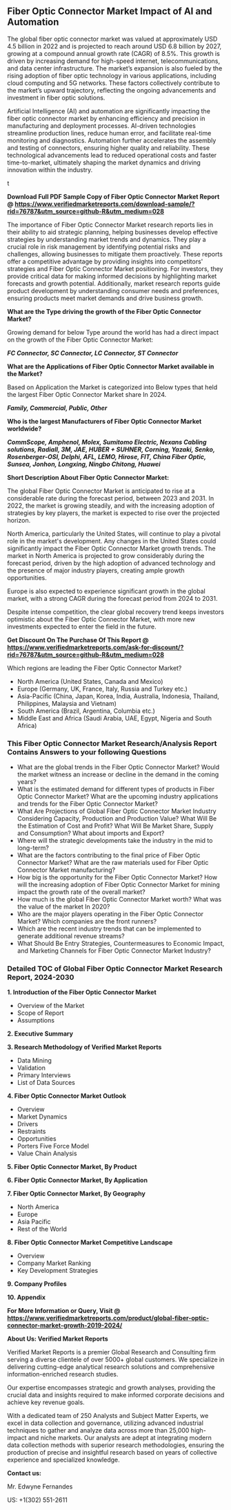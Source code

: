 <h2>Fiber Optic Connector Market Impact of AI and Automation</h2><p>The global fiber optic connector market was valued at approximately USD 4.5 billion in 2022 and is projected to reach around USD 6.8 billion by 2027, growing at a compound annual growth rate (CAGR) of 8.5%. This growth is driven by increasing demand for high-speed internet, telecommunications, and data center infrastructure. The market’s expansion is also fueled by the rising adoption of fiber optic technology in various applications, including cloud computing and 5G networks. These factors collectively contribute to the market’s upward trajectory, reflecting the ongoing advancements and investment in fiber optic solutions.</p><p>Artificial Intelligence (AI) and automation are significantly impacting the fiber optic connector market by enhancing efficiency and precision in manufacturing and deployment processes. AI-driven technologies streamline production lines, reduce human error, and facilitate real-time monitoring and diagnostics. Automation further accelerates the assembly and testing of connectors, ensuring higher quality and reliability. These technological advancements lead to reduced operational costs and faster time-to-market, ultimately shaping the market dynamics and driving innovation within the industry.</p>t</p><p id="" class=""><strong>Download Full PDF Sample Copy of Fiber Optic Connector Market Report @ <a href="https://www.verifiedmarketreports.com/download-sample/?rid=76787&utm_source=github-R&utm_medium=028" target="_blank">https://www.verifiedmarketreports.com/download-sample/?rid=76787&utm_source=github-R&utm_medium=028</a></strong></p><p>The importance of&nbsp;Fiber Optic Connector Market research reports lies in their ability to aid strategic planning, helping businesses develop effective strategies by understanding market trends and dynamics. They play a crucial role in risk management by identifying potential risks and challenges, allowing businesses to mitigate them proactively. These reports offer a competitive advantage by providing insights into competitors' strategies and Fiber Optic Connector Market positioning. For investors, they provide critical data for making informed decisions by highlighting market forecasts and growth potential. Additionally, market research reports guide product development by understanding consumer needs and preferences, ensuring products meet market demands and drive business growth.</p><p><strong>What are the&nbsp;Type driving the growth of the Fiber Optic Connector Market?</strong></p><p id="" class="">Growing demand for below Type around the world has had a direct impact on the growth of the Fiber Optic Connector Market:</p><em><strong>FC Connector, SC Connector, LC Connector, ST Connector</strong></em></p><strong>What are the&nbsp;Applications&nbsp;of Fiber Optic Connector Market available in the Market?</strong></p><p id="" class="">Based on Application the Market is categorized into Below types that held the largest Fiber Optic Connector Market share In 2024.</p><em><strong>Family, Commercial, Public, Other</strong></em></p><strong>Who is the largest Manufacturers of Fiber Optic Connector Market worldwide?</strong></p><p><em><strong>CommScope, Amphenol, Molex, Sumitomo Electric, Nexans Cabling solutions, Radiall, 3M, JAE, HUBER + SUHNER, Corning, Yazaki, Senko, Rosenberger-OSI, Delphi, AFL, LEMO, Hirose, FIT, China Fiber Optic, Sunsea, Jonhon, Longxing, Ningbo Chitong, Huawei</strong></em></p><p id="" class=""><strong>Short Description About Fiber Optic Connector Market:</strong></p><p>The global Fiber Optic Connector Market is anticipated to rise at a considerable rate during the forecast period, between 2023 and 2031. In 2022, the market is growing steadily, and with the increasing adoption of strategies by key players, the market is expected to rise over the projected horizon.</p><p>North America, particularly the United States, will continue to play a pivotal role in the market's development. Any changes in the United States could significantly impact the Fiber Optic Connector Market growth trends. The market in North America is projected to grow considerably during the forecast period, driven by the high adoption of advanced technology and the presence of major industry players, creating ample growth opportunities.</p><p>Europe is also expected to experience significant growth in the global market, with a strong CAGR during the forecast period from 2024 to 2031.</p><p>Despite intense competition, the clear global recovery trend keeps investors optimistic about the Fiber Optic Connector Market, with more new investments expected to enter the field in the future.</p><p id="" class=""><strong>Get Discount On The Purchase Of This Report @ <a href="https://www.verifiedmarketreports.com/ask-for-discount/?rid=76787&utm_source=github-R&utm_medium=028" target="_blank">https://www.verifiedmarketreports.com/ask-for-discount/?rid=76787&utm_source=github-R&utm_medium=028</a></strong></p>Which regions are leading the Fiber Optic Connector Market?</p><ul><li>North America (United States, Canada and Mexico)</li><li>Europe (Germany, UK, France, Italy, Russia and Turkey etc.)</li><li>Asia-Pacific (China, Japan, Korea, India, Australia, Indonesia, Thailand, Philippines, Malaysia and Vietnam)</li><li>South America (Brazil, Argentina, Columbia etc.)</li><li>Middle East and Africa (Saudi Arabia, UAE, Egypt, Nigeria and South Africa)</li></ul><h3 id="" class="">This Fiber Optic Connector Market Research/Analysis Report Contains Answers to your following Questions</h3><ul><li>What are the global trends in the Fiber Optic Connector Market? Would the market witness an increase or decline in the demand in the coming years?</li><li>What is the estimated demand for different types of products in Fiber Optic Connector Market? What are the upcoming industry applications and trends for the Fiber Optic Connector Market?</li><li>What Are Projections of Global Fiber Optic Connector Market Industry Considering Capacity, Production and Production Value? What Will Be the Estimation of Cost and Profit? What Will Be Market Share, Supply and Consumption? What about imports and Export?</li><li>Where will the strategic developments take the industry in the mid to long-term?</li><li>What are the factors contributing to the final price of Fiber Optic Connector Market? What are the raw materials used for Fiber Optic Connector Market manufacturing?</li><li>How big is the opportunity for the Fiber Optic Connector Market? How will the increasing adoption of Fiber Optic Connector Market for mining impact the growth rate of the overall market?</li><li>How much is the global Fiber Optic Connector Market worth? What was the value of the market In 2020?</li><li>Who are the major players operating in the Fiber Optic Connector Market? Which companies are the front runners?</li><li>Which are the recent industry trends that can be implemented to generate additional revenue streams?</li><li>What Should Be Entry Strategies, Countermeasures to Economic Impact, and Marketing Channels for Fiber Optic Connector Market Industry?</li></ul><h3 id="" class="">Detailed TOC of Global Fiber Optic Connector Market Research Report, 2024-2030</h3><p id="" class=""><strong>1. Introduction of the Fiber Optic Connector Market</strong></p><ul><li>Overview of the Market</li><li>Scope of Report</li><li>Assumptions</li></ul><p id="" class=""><strong>2. Executive Summary</strong></p><p id="" class=""><strong>3. Research Methodology of Verified Market Reports</strong></p><ul><li>Data Mining</li><li>Validation</li><li>Primary Interviews</li><li>List of Data Sources</li></ul><p id="" class=""><strong>4. Fiber Optic Connector Market Outlook</strong></p><ul><li>Overview</li><li>Market Dynamics</li><li>Drivers</li><li>Restraints</li><li>Opportunities</li><li>Porters Five Force Model</li><li>Value Chain Analysis</li></ul><p id="" class=""><strong>5. Fiber Optic Connector Market, By Product</strong></p><p id="" class=""><strong>6. Fiber Optic Connector Market, By Application</strong></p><p id="" class=""><strong>7. Fiber Optic Connector Market, By Geography</strong></p><ul><li>North America</li><li>Europe</li><li>Asia Pacific</li><li>Rest of the World</li></ul><p id="" class=""><strong>8. Fiber Optic Connector Market Competitive Landscape</strong></p><ul><li>Overview</li><li>Company Market Ranking</li><li>Key Development Strategies</li></ul><p id="" class=""><strong>9. Company Profiles</strong></p><p id="" class=""><strong>10. Appendix</strong></p><p id="" class=""><strong>For More Information or Query, Visit @ <a href="https://www.verifiedmarketreports.com/product/global-fiber-optic-connector-market-growth-2019-2024/" target="_blank">https://www.verifiedmarketreports.com/product/global-fiber-optic-connector-market-growth-2019-2024/</a></strong></p><p id="" class=""><strong>About Us: Verified Market Reports</strong></p><p id="" class="">Verified Market Reports is a premier Global Research and Consulting firm serving a diverse clientele of over 5000+ global customers. We specialize in delivering cutting-edge analytical research solutions and comprehensive information-enriched research studies.</p><p id="" class="">Our expertise encompasses strategic and growth analyses, providing the crucial data and insights required to make informed corporate decisions and achieve key revenue goals.</p><p id="" class="">With a dedicated team of 250 Analysts and Subject Matter Experts, we excel in data collection and governance, utilizing advanced industrial techniques to gather and analyze data across more than 25,000 high-impact and niche markets. Our analysts are adept at integrating modern data collection methods with superior research methodologies, ensuring the production of precise and insightful research based on years of collective experience and specialized knowledge.</p><p id="" class=""><strong>Contact us:</strong></p><p id="" class="">Mr. Edwyne Fernandes</p><p id="" class="">US: +1(302) 551-2611</p>